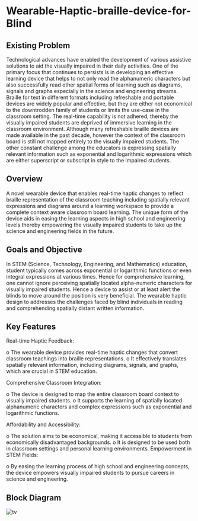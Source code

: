 # Wearable-Haptic-braille-device-for-Blind
## Existing Problem 
Technological advances have enabled the development of various assistive solutions to aid
the visually impaired in their daily activities. One of the primary focus that continues to
persists is in developing an effective learning device that helps to not only read the
alphanumeric characters but also successfully read other spatial forms of learning such as
diagrams, signals and graphs especially in the science and engineering streams. Braille for
text in different formats including refreshable and portable devices are widely popular and
effective, but they are either not economical to the downtrodden family of students or limits
the use-case in the classroom setting. The real-time capability is not adhered, thereby the
visually impaired students are deprived of immersive learning in the classroom
environment. Although many refreshable braille devices are made available in the past
decade, however the context of the classroom board is still not mapped entirely to the
visually impaired students. The other constant challenge among the educators is expressing
spatially relevant information such as exponential and logarithmic expressions which are
either superscript or subscript in style to the impaired students.
## Overview
A novel wearable device that enables real-time haptic changes to reflect braille
representation of the classroom teaching including spatially relevant expressions and
diagrams around a learning workspace to provide a complete context aware classroom
board learning. The unique form of the device aids in easing the learning aspects in high
school and engineering levels thereby empowering the visually impaired students to take
up the science and engineering fields in the future.
## Goals and Objective
In STEM (Science, Technology, Engineering, and Mathematics) education, student typically
comes across exponential or logarithmic functions or even integral expressions at various
times. Hence for comprehensive learning, one cannot ignore perceiving spatially located
alpha-numeric characters for visually impaired students. Hence a device to assist or at least
alert the blinds to move around the position is very beneficial.
The wearable haptic design to addresses the challenges faced by blind individuals in
reading and comprehending spatially distant written information.
## Key Features
Real-time Haptic Feedback:

o The wearable device provides real-time haptic changes that convert
classroom teachings into braille representations.
o It effectively translates spatially relevant information, including diagrams,
signals, and graphs, which are crucial in STEM education.

Comprehensive Classroom Integration:

o The device is designed to map the entire classroom board context to
visually impaired students.
o It supports the learning of spatially located alphanumeric characters and
complex expressions such as exponential and logarithmic functions.

Affordability and Accessibility:

o The solution aims to be economical, making it accessible to students from
economically disadvantaged backgrounds.
o It is designed to be used both in classroom settings and personal learning
environments.
Empowerment in STEM Fields:

o By easing the learning process of high school and engineering concepts,
the device empowers visually impaired students to pursue careers in
science and engineering.
## Block Diagram
![tv](https://github.com/yashgupta17402/Wearable-Haptic-braille-device-for-Blind/assets/115718968/68c7fd33-e9ec-4bf6-a0e3-936e5ca22ac3)


